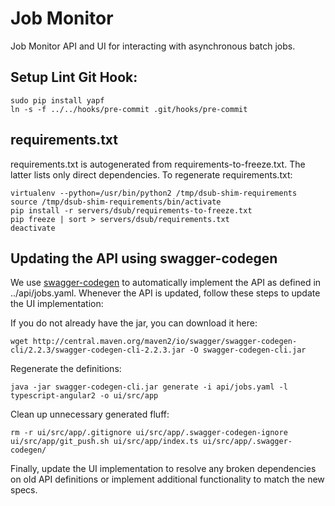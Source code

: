 # Job Monitor

Job Monitor API and UI for interacting with asynchronous batch jobs.

## Setup Lint Git Hook:
```
sudo pip install yapf
ln -s -f ../../hooks/pre-commit .git/hooks/pre-commit
```

## requirements.txt

requirements.txt is autogenerated from requirements-to-freeze.txt. The latter
lists only direct dependencies. To regenerate requirements.txt:

```
virtualenv --python=/usr/bin/python2 /tmp/dsub-shim-requirements
source /tmp/dsub-shim-requirements/bin/activate
pip install -r servers/dsub/requirements-to-freeze.txt
pip freeze | sort > servers/dsub/requirements.txt
deactivate
```

## Updating the API using swagger-codegen

We use [swagger-codegen](https://github.com/swagger-api/swagger-codegen) to automatically implement the API as defined in ../api/jobs.yaml.
Whenever the API is updated, follow these steps to update the UI implementation:

If you do not already have the jar, you can download it here:
```
wget http://central.maven.org/maven2/io/swagger/swagger-codegen-cli/2.2.3/swagger-codegen-cli-2.2.3.jar -O swagger-codegen-cli.jar
```

Regenerate the definitions:
```
java -jar swagger-codegen-cli.jar generate -i api/jobs.yaml -l typescript-angular2 -o ui/src/app
```


Clean up unnecessary generated fluff: 
```
rm -r ui/src/app/.gitignore ui/src/app/.swagger-codegen-ignore ui/src/app/git_push.sh ui/src/app/index.ts ui/src/app/.swagger-codegen/
```

Finally, update the UI implementation to resolve any broken dependencies on old API definitions or implement additional functionality to match the new specs.
